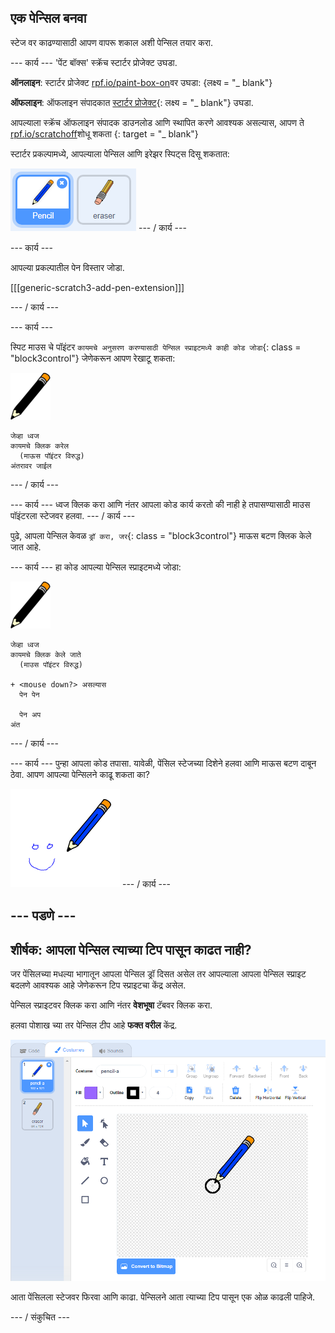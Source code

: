 ## एक पेन्सिल बनवा

स्टेज वर काढण्यासाठी आपण वापरू शकाल अशी पेन्सिल तयार करा.

\--- कार्य \--- 'पेंट बॉक्स' स्क्रॅच स्टार्टर प्रोजेक्ट उघडा.

**ऑनलाइन**: स्टार्टर प्रोजेक्ट [rpf.io/paint-box-on](http://rpf.io/paint-box-on)वर उघडा: {लक्ष्य = "_ blank"}

**ऑफलाइन**: ऑफलाइन संपादकात [स्टार्टर प्रोजेक्ट](http://rpf.io/p/en/paint-box-go){: लक्ष्य = "_ blank"} उघडा.

आपल्याला स्क्रॅच ऑफलाइन संपादक डाउनलोड आणि स्थापित करणे आवश्यक असल्यास, आपण ते [rpf.io/scratchoff](http://rpf.io/scratchoff)शोधू शकता {: target = "_ blank"}

स्टार्टर प्रकल्पामध्ये, आपल्याला पेन्सिल आणि इरेझर स्पिट्स दिसू शकतात:

![स्क्रीनशॉट](images/paint-starter.png) \--- / कार्य \---

\--- कार्य \---

आपल्या प्रकल्पातील पेन विस्तार जोडा.

[[[generic-scratch3-add-pen-extension]]]

\--- / कार्य \---

\--- कार्य \---

स्पिट माउस चे पॉइंटर `कायमचे अनुसरण करण्यासाठी पेन्सिल स्प्राइटमध्ये काही कोड जोडा`{: class = "block3control"} जेणेकरून आपण रेखाटू शकता:

![पेन्सिल](images/pencil.png)

```blocks3
जेव्हा ध्वज
कायमचे क्लिक करेल
  (माऊस पॉइंटर विरुद्ध)
अंतरावर जाईल
```

\--- / कार्य \---

\--- कार्य \--- ध्वज क्लिक करा आणि नंतर आपला कोड कार्य करतो की नाही हे तपासण्यासाठी माउस पॉइंटरला स्टेजवर हलवा. \--- / कार्य \---

पुढे, आपला पेन्सिल केवळ `ड्रॉ करा, जर`{: class = "block3control"} माऊस बटण क्लिक केले जात आहे.

\--- कार्य \--- हा कोड आपल्या पेन्सिल स्प्राइटमध्ये जोडा:

![पेन्सिल](images/pencil.png)

```blocks3
जेव्हा ध्वज
कायमचे क्लिक केले जाते
  (माउस पॉइंटर विरुद्ध)

+ <mouse down?> असल्यास
  पेन पेन

  पेन अप
अंत
```

\--- / कार्य \---

\--- कार्य \--- पुन्हा आपला कोड तपासा. यावेळी, पेंसिल स्टेजच्या दिशेने हलवा आणि माऊस बटण दाबून ठेवा. आपण आपल्या पेन्सिलने काढू शकता का?

![स्क्रीनशॉट](images/paint-draw.png) \--- / कार्य \---

## \--- पडणे \---

## शीर्षक: आपला पेन्सिल त्याच्या टिप पासून काढत नाही?

जर पेंसिलच्या मधल्या भागातून आपला पेन्सिल ड्रॉ दिसत असेल तर आपल्याला आपला पेन्सिल स्प्राइट बदलणे आवश्यक आहे जेणेकरून टिप स्प्राइटचा केंद्र असेल.

पेन्सिल स्प्राइटवर क्लिक करा आणि नंतर **वेशभूषा** टॅबवर क्लिक करा.

हलवा पोशाख च्या तर पेन्सिल टीप आहे **फक्त वरील** केंद्र.

![कॉस्टयूम सेंटर](images/costume-center-annotated.png)

आता पेंसिलला स्टेजवर फिरवा आणि काढा. पेन्सिलने आता त्याच्या टिप पासून एक ओळ काढली पाहिजे.

\--- / संकुचित \---